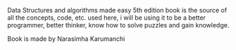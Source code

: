 Data Structures and algorithms made easy 5th edition book is the source of all the concepts, code, etc. used here, i will be using it to be a better programmer, better thinker, know how to solve puzzles and gain knowledge.

Book is made by Narasimha Karumanchi